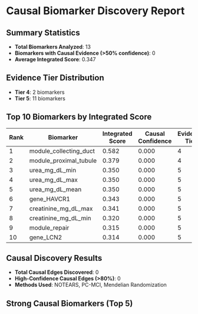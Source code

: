 # Causal Biomarker Discovery Report

## Summary Statistics
- **Total Biomarkers Analyzed**: 13
- **Biomarkers with Causal Evidence (>50% confidence)**: 0
- **Average Integrated Score**: 0.347

## Evidence Tier Distribution
- **Tier 4**: 2 biomarkers
- **Tier 5**: 11 biomarkers

## Top 10 Biomarkers by Integrated Score

| Rank | Biomarker | Integrated Score | Causal Confidence | Evidence Tier | Layer |
|------|-----------|------------------|-------------------|---------------|-------|
| 1 | module_collecting_duct | 0.582 | 0.000 | 4 | molecular |
| 2 | module_proximal_tubule | 0.379 | 0.000 | 4 | molecular |
| 3 | urea_mg_dL_min | 0.350 | 0.000 | 5 | clinical |
| 4 | urea_mg_dL_max | 0.350 | 0.000 | 5 | clinical |
| 5 | urea_mg_dL_mean | 0.350 | 0.000 | 5 | clinical |
| 6 | gene_HAVCR1 | 0.343 | 0.000 | 5 | molecular |
| 7 | creatinine_mg_dL_max | 0.341 | 0.000 | 5 | clinical |
| 8 | creatinine_mg_dL_min | 0.320 | 0.000 | 5 | clinical |
| 9 | module_repair | 0.315 | 0.000 | 5 | molecular |
| 10 | gene_LCN2 | 0.314 | 0.000 | 5 | molecular |

## Causal Discovery Results
- **Total Causal Edges Discovered**: 0
- **High-Confidence Causal Edges (>80%)**: 0
- **Methods Used**: NOTEARS, PC-MCI, Mendelian Randomization

## Strong Causal Biomarkers (Top 5)
